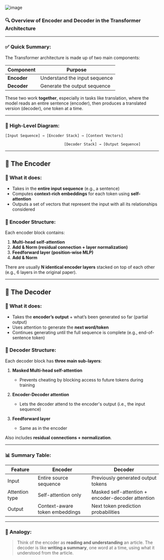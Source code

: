 ![image](https://github.com/user-attachments/assets/38047460-4eed-453d-ba9d-3b742d991f51)

### 🔍 **Overview of Encoder and Decoder in the Transformer Architecture**

---

### ✅ **Quick Summary:**

The Transformer architecture is made up of two main components:

| Component   | Purpose                       |
| ----------- | ----------------------------- |
| **Encoder** | Understand the input sequence |
| **Decoder** | Generate the output sequence  |

These two work **together**, especially in tasks like translation, where the model reads an entire sentence (encoder), then produces a translated version (decoder), one token at a time.

---

### 🧱 **High-Level Diagram:**

```
[Input Sequence] → [Encoder Stack] → [Context Vectors]
                                       ↓
                           [Decoder Stack] → [Output Sequence]
```

---

## 🧠 **The Encoder**

### 🔄 What it does:

* Takes in the **entire input sequence** (e.g., a sentence)
* Computes **context-rich embeddings** for each token using **self-attention**
* Outputs a set of vectors that represent the input with all its relationships considered

### 🧩 Encoder Structure:

Each encoder block contains:

1. **Multi-head self-attention**
2. **Add & Norm (residual connection + layer normalization)**
3. **Feedforward layer (position-wise MLP)**
4. **Add & Norm**

There are usually **N identical encoder layers** stacked on top of each other (e.g., 6 layers in the original paper).

---

## 🧠 **The Decoder**

### 🔄 What it does:

* Takes the **encoder’s output** + what’s been generated so far (partial output)
* Uses attention to generate the **next word/token**
* Continues generating until the full sequence is complete (e.g., end-of-sentence token)

### 🧩 Decoder Structure:

Each decoder block has **three main sub-layers**:

1. **Masked Multi-head self-attention**

   * Prevents cheating by blocking access to future tokens during training
2. **Encoder-Decoder attention**

   * Lets the decoder attend to the encoder's output (i.e., the input sequence)
3. **Feedforward layer**

   * Same as in the encoder

Also includes **residual connections + normalization**.

---

### 📊 Summary Table:

| Feature        | Encoder                        | Decoder                                           |
| -------------- | ------------------------------ | ------------------------------------------------- |
| Input          | Entire source sequence         | Previously generated output tokens                |
| Attention type | Self-attention only            | Masked self-attention + encoder-decoder attention |
| Output         | Context-aware token embeddings | Next token prediction probabilities               |

---

### 💬 Analogy:

> Think of the encoder as **reading and understanding** an article.
> The decoder is like **writing a summary**, one word at a time, using what it understood from the article.
